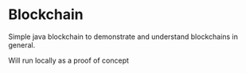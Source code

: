 # Blockchain

Simple java blockchain to demonstrate and understand blockchains in general.

Will run locally as a proof of concept
